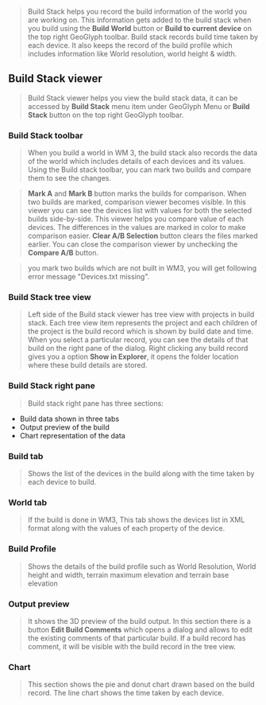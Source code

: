> Build Stack helps you record the build information of the world you are working on. This information gets added to the build stack when you build using the **Build World** button or **Build to current device** on the top right GeoGlyph toolbar. Build stack records build time taken by each device. It also keeps the record of the build profile which includes information like World resolution, world height & width.

## Build Stack viewer 
> Build Stack viewer helps you view the build stack data, it can be accessed by **Build Stack** menu item under GeoGlyph Menu or **Build Stack** button on the top right GeoGlyph toolbar.

### Build Stack toolbar
> When you build a world in WM 3, the build stack also records the data of the world which includes details of each devices and its values. Using the Build stack toolbar, you can mark two builds and compare them to see the changes.

> **Mark A** and **Mark B** button marks the builds for comparison. When two builds are marked, comparison viewer becomes visible. In this viewer you can see the devices list with values for both the selected builds side-by-side. This viewer helps you compare value of each devices. The differences in the values are marked in color to make comparison easier. **Clear A/B Selection** button clears the files marked earlier. You can close the comparison viewer by unchecking the **Compare A/B** button.

> you mark two builds which are not built in WM3, you will get following error message "Devices.txt missing".

### Build Stack tree view
> Left side of the Build stack viewer has tree view with projects in build stack. Each tree view item represents the project and each children of the project is the build record which is shown by build date and time. When you select a particular record, you can see the details of that build on the right pane of the dialog. Right clicking any build record gives you a option **Show in Explorer**, it opens the folder location where these build details are stored.

### Build Stack right pane
> Build stack right pane has three sections: 
- Build data shown in three tabs
- Output preview of the build
- Chart representation of the data

### Build tab
> Shows the list of the devices in the build along with the time taken by each device to build.
### World tab
> If the build is done in WM3, This tab shows the devices list in XML format along with the values of each property of the device.
### Build Profile
> Shows the details of the build profile such as World Resolution, World height and width, terrain maximum elevation and terrain base elevation

### Output preview
> It shows the 3D preview of the build output. In this section there is a button **Edit Build Comments** which opens a dialog and allows to edit the existing comments of that particular build. If a build record has comment, it will be visible with the build record in the tree view.

### Chart
> This section shows the pie and donut chart drawn based on the build record. The line chart shows the time taken by each device.



